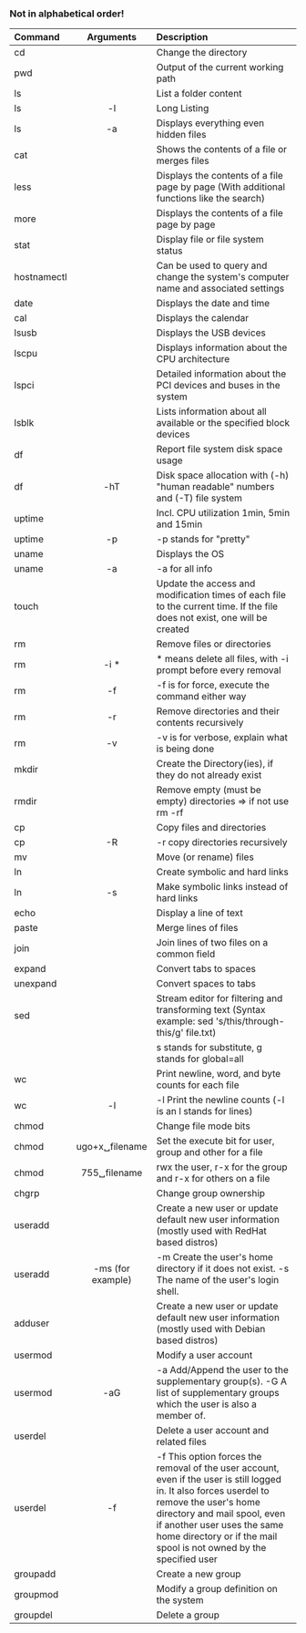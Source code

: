 ### Not in alphabetical order!

| Command | Arguments | Description |
| :---         |     :---:      |          :--- |
| cd   |        | Change the directory |
| pwd     |       | Output of the current working path      |
| ls     |       | List a folder content      |
| ls     |   -l    | Long Listing    |
| ls     |   -a    | Displays everything even hidden files     |
| cat    |         | Shows the contents of a file or merges files |
| less    |         | Displays the contents of a file page by page (With additional functions like the search)  |
| more    |         | Displays the contents of a file page by page |
| stat    |         | Display file or file system status |
| hostnamectl    |         | Can be used to query and change the system's computer name and associated settings |
| date    |         | Displays the date and time |
| cal    |         | Displays the calendar |
| lsusb    |         | Displays the USB devices |
| lscpu    |         | Displays information about the CPU architecture |
| lspci    |         | Detailed information about the PCI devices and buses in the system |
| lsblk    |         | Lists information about all available or the specified block devices |
| df    |         |  Report file system disk space usage |
| df    |   -hT      |  Disk space allocation with (-h) "human readable" numbers and (-T) file system |
| uptime    |        |  Incl. CPU utilization 1min, 5min and 15min |
| uptime    |    -p    |  -p stands for "pretty" |
| uname    |        |  Displays the OS |
| uname    |    -a    |  -a for all info |
| touch    |        |  Update the access and modification times of each file to the current time. If the file does not exist, one will be created |
| rm    |        |  Remove files or directories |
| rm    |   -i *     |  * means delete all files, with -i prompt before every removal |
| rm    |    -f    | -f is for force, execute the command either way |
| rm    |    -r    |  Remove directories and their contents recursively |
| rm    |    -v    | -v is for verbose, explain what is being done |
| mkdir |          | Create the Directory(ies), if they do not already exist |
| rmdir |          | Remove empty (must be empty) directories => if not use rm -rf |
| cp    |          | Copy files and directories |
| cp    |    -R    | -r copy directories recursively |
| mv    |          | Move (or rename) files |
| ln    |          | Create symbolic and hard links |
| ln    |     -s   | Make symbolic links instead of hard links |
| echo  |          | Display a line of text |
| paste  |          | Merge lines of files |
| join  |          | Join lines of two files on a common field |
| expand  |          | Convert tabs to spaces |
| unexpand  |          | Convert spaces to tabs |
| sed  |          | Stream editor for filtering and transforming text (Syntax example: sed 's/this/through-this/g' file.txt) |
|      |          | s stands for substitute, g stands for global=all |
|  wc   |          | Print newline, word, and byte counts for each file |
|  wc   |    -l      | -l Print the newline counts (-l is an l stands for lines) |
|  chmod   |          | Change file mode bits |
|  chmod   |    ugo+x␣filename       | Set the execute bit for user, group and other for a file  |
|  chmod   |    755␣filename      | rwx the user, r-x for the group and r-x for others on a file  |
|  chgrp   |          | Change group ownership |
|  useradd   |          | Create a new user or update default new user information (mostly used with RedHat based distros) |
|  useradd   |   -ms (for example)       | -m Create the user's home directory if it does not exist. -s The name of the user's login shell. |
|  adduser   |          | Create a new user or update default new user information (mostly used with Debian based distros) |
|  usermod   |          | Modify a user account |
|  usermod   |     -aG     | -a  Add/Append the user to the supplementary group(s). -G A list of supplementary groups which the user is also a member of.|
|  userdel   |          | Delete a user account and related files |
|  userdel   |     -f    | -f This option forces the removal of the user account, even if the user is still logged in. It also forces userdel to remove the user's home directory and mail spool, even if another user uses the same home directory or if the mail spool is not owned by the specified user |
|  groupadd   |          | Create a new group |
|  groupmod   |          | Modify a group definition on the system |
|  groupdel   |          | Delete a group |
